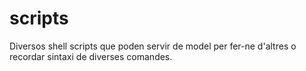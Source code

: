 # scripts
Diversos shell scripts que poden servir de model per fer-ne d'altres o recordar sintaxi de diverses comandes.
